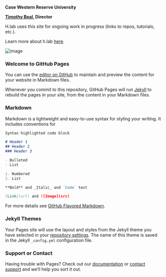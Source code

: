 **Case Western Reserve University**

**[Timothy Beal](https?//www.timothybeal.com), Director**

H.lab uses this site for ongoing work in progress (links to repos, tutorials, etc.). 

Learn more about h.lab [here](https://www.case.edu/artsci/hlab).

![image](https://github.com/timothybeal/hlab/hlab_logo.png)






### Welcome to GitHub Pages

You can use the [editor on GitHub](https://github.com/timothybeal/hlab/edit/master/README.md) to maintain and preview the content for your website in Markdown files.

Whenever you commit to this repository, GitHub Pages will run [Jekyll](https://jekyllrb.com/) to rebuild the pages in your site, from the content in your Markdown files.

### Markdown

Markdown is a lightweight and easy-to-use syntax for styling your writing. It includes conventions for

```markdown
Syntax highlighted code block

# Header 1
## Header 2
### Header 3

- Bulleted
- List

1. Numbered
2. List

**Bold** and _Italic_ and `Code` text

[Link](url) and ![Image](src)
```

For more details see [GitHub Flavored Markdown](https://guides.github.com/features/mastering-markdown/).

### Jekyll Themes

Your Pages site will use the layout and styles from the Jekyll theme you have selected in your [repository settings](https://github.com/timothybeal/hlab/settings). The name of this theme is saved in the Jekyll `_config.yml` configuration file.

### Support or Contact

Having trouble with Pages? Check out our [documentation](https://help.github.com/categories/github-pages-basics/) or [contact support](https://github.com/contact) and we’ll help you sort it out.
